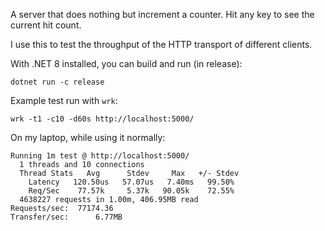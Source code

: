 A server that does nothing but increment a counter. Hit any key to see the current hit count.

I use this to test the throughput of the HTTP transport of different clients.

With .NET 8 installed, you can build and run (in release):
```
dotnet run -c release
```

Example test run with `wrk`:
```
wrk -t1 -c10 -d60s http://localhost:5000/
```

On my laptop, while using it normally:
```
Running 1m test @ http://localhost:5000/
  1 threads and 10 connections
  Thread Stats   Avg      Stdev     Max   +/- Stdev
    Latency   120.50us   57.07us   7.40ms   99.50%
    Req/Sec    77.57k     5.37k   90.05k    72.55%
  4638227 requests in 1.00m, 406.95MB read
Requests/sec:  77174.36
Transfer/sec:      6.77MB
```